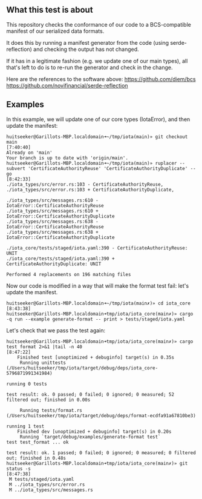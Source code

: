 ## What this test is about 

This repository checks the conformance of our code to a BCS-compatible manifest of our serialized data formats.

It does this by running a manifest generator from the code (using serde-reflection) and checking the output has not changed.

If it has in a legitimate fashion (e.g. we update one of our main types), all that's left to do is to re-run the generator and check in the change.

Here are the references to the software above:
https://github.com/diem/bcs
https://github.com/novifinancial/serde-reflection

## Examples

In this example, we will update one of our core types (IotaError), and then update the manifest:

```
huitseeker@Garillots-MBP.localdomain➜~/tmp/iota(main)» git checkout main                                                                                                                                                                                                                                                                                                                                                                                                               [7:40:40]
Already on 'main'
Your branch is up to date with 'origin/main'.
huitseeker@Garillots-MBP.localdomain➜~/tmp/iota(main)» ruplacer --subvert 'CertificateAuthorityReuse' 'CertificateAuthorityDuplicate' --go                                                                                                                                                                                                                                                                                                                                             [8:42:33]
./iota_types/src/error.rs:103 - CertificateAuthorityReuse,
./iota_types/src/error.rs:103 + CertificateAuthorityDuplicate,

./iota_types/src/messages.rs:610 - IotaError::CertificateAuthorityReuse
./iota_types/src/messages.rs:610 + IotaError::CertificateAuthorityDuplicate
./iota_types/src/messages.rs:638 - IotaError::CertificateAuthorityReuse
./iota_types/src/messages.rs:638 + IotaError::CertificateAuthorityDuplicate

./iota_core/tests/staged/iota.yaml:390 - CertificateAuthorityReuse: UNIT
./iota_core/tests/staged/iota.yaml:390 + CertificateAuthorityDuplicate: UNIT

Performed 4 replacements on 196 matching files
```

Now our code is modified in a way that will make the format test fail: let's update the manifest.

```
huitseeker@Garillots-MBP.localdomain➜~/tmp/iota(main✗)» cd iota_core                                                                                                                                                                                                                                                                                                                                                                                                                    [8:43:38]
huitseeker@Garillots-MBP.localdomain➜tmp/iota/iota_core(main✗)» cargo -q run --example generate-format -- print > tests/staged/iota.yaml
```


Let's check that we pass the test again:
```
huitseeker@Garillots-MBP.localdomain➜tmp/iota/iota_core(main✗)» cargo test format 2>&1 |tail -n 40                                                                                                                                                                                                                                                                                                                                                                                      [8:47:22]
    Finished test [unoptimized + debuginfo] target(s) in 0.35s
     Running unittests (/Users/huitseeker/tmp/iota/target/debug/deps/iota_core-5796871991341984)

running 0 tests

test result: ok. 0 passed; 0 failed; 0 ignored; 0 measured; 52 filtered out; finished in 0.00s

     Running tests/format.rs (/Users/huitseeker/tmp/iota/target/debug/deps/format-ecdfa91a67810be3)

running 1 test
    Finished dev [unoptimized + debuginfo] target(s) in 0.20s
     Running `target/debug/examples/generate-format test`
test test_format ... ok

test result: ok. 1 passed; 0 failed; 0 ignored; 0 measured; 0 filtered out; finished in 0.48s
huitseeker@Garillots-MBP.localdomain➜tmp/iota/iota_core(main✗)» git status -s                                                                                                                                                                                                                                                                                                                                                                                                           [8:47:38]
 M tests/staged/iota.yaml
 M ../iota_types/src/error.rs
 M ../iota_types/src/messages.rs
 ```